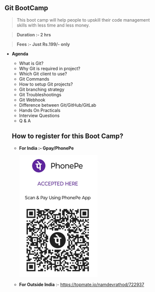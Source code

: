 ## Git BootCamp
> This boot camp will help people to upskill their code management skills with less time and less money.

> **Duration :- 2 hrs**

> **Fees :- Just Rs.199/- only**
- **Agenda**
    - What is Git?
    - Why Git is required in project?
    - Which Git client to use?
    - Git Commands
    - How to setup Git projects?
    - Git branching strategy
    - Git Troubleshootings
    - Git Webhook
    - Difference between Git/GitHub/GitLab
    - Hands On Practicals
    - Interview Questions
    - Q & A

    ## How to register for this Boot Camp?

    - **For India :- Gpay/PhonePe**

      ![UPI](upi-vandana.PNG)
    
    - **For Outside India** :- https://topmate.io/namdevrathod/722937
